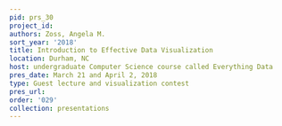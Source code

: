 ```yaml
---
pid: prs_30
project_id: 
authors: Zoss, Angela M.
sort_year: '2018'
title: Introduction to Effective Data Visualization
location: Durham, NC
host: undergraduate Computer Science course called Everything Data
pres_date: March 21 and April 2, 2018
type: Guest lecture and visualization contest
pres_url: 
order: '029'
collection: presentations
---
```

